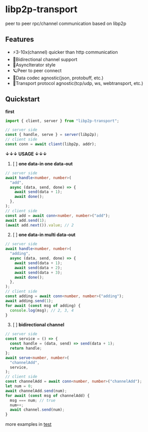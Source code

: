 # libp2p-transport

peer to peer rpc/channel communication based on libp2p

## Features

- ⚡3-10x(channel) quicker than http communication
- 🤝Bidirectional channel support
- 🎡AsyncIterator style
- 🪐Peer to peer connect
- 🔢Data codec agnostic(json, protobuff, etc.)
- 📡Transport protocol agnostic(tcp/udp, ws, webtransport, etc.)

## Quickstart

**first**

```typescript
import { client, server } from "libp2p-transport";

// server side
const { handle, serve } = server(libp2p);
// client side
const conn = await client(libp2p, addr);
```

**↓↓↓ USAGE ↓↓↓**

1. [ ] **one data-in one data-out**

```typescript
// server side
await handle<number, number>(
  "add",
  async (data, send, done) => {
    await send(data + 1);
    await done();
  },
);
// client side
const add = await conn<number, number>("add");
await add.send(1);
(await add.next()).value; // 2
```

2. [ ] **one data-in multi data-out**

```typescript
// server side
await handle<number, number>(
  "adding",
  async (data, send, done) => {
    await send(data + 1);
    await send(data + 2);
    await send(data + 3);
    await done();
  },
);
// client side
const adding = await conn<number, number>("adding");
await adding.send(1);
for await (const msg of adding) {
  console.log(msg); // 2, 3, 4
}
```

3. [ ] **bidirectional channel**

```typescript
// server side
const service = () => {
  const handle = (data, send) => send(data + 1);
  return handle;
};
await serve<number, number>(
  "channelAdd",
  service,
);
// client side
const channelAdd = await conn<number, number>("channelAdd");
let num = 0;
await channelAdd.send(num);
for await (const msg of channelAdd) {
  msg === num; // true
  num++;
  await channel.send(num);
}
```

more examples in [test](./test/index.test.ts)
